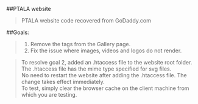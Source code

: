 ##PTALA website  
>PTALA website code recovered from GoDaddy.com  

##Goals:  
> 1. Remove the tags from the Gallery page.  
> 2. Fix the issue where images, videos and logos do not render.  

> To resolve goal 2, added an .htaccess file to the website root folder.   
> The .htaccess file has the mime type specified for svg files.  
> No need to restart the website after adding the .htaccess file. The change takes effect immediately.  
> To test, simply clear the browser cache on the client machine from which you are testing.



